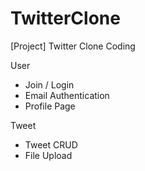 # TwitterClone
 [Project] Twitter Clone Coding


User
- Join / Login 
- Email Authentication
- Profile Page

Tweet
- Tweet CRUD
- File Upload
